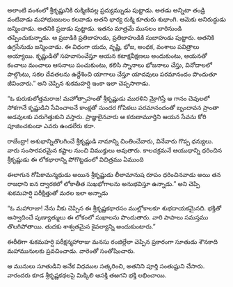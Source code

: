 ﻿అలాంటి వంశంలో శ్రీకృష్ణునికి రుక్మిణివల్ల ప్రద్యుమ్నుడు పుట్టాడు. అతడు అన్నిటా తండ్రి వంటివాడు మహాభుజబలం కలవాడు అతని భార్య రుక్మి కూతురు శుభాంగి. ఆమెకు అనిరుద్ధుడు జన్మించాడు. అతనికి ప్రజుడు పుట్టాడు. ఇతను మాత్రమే ముసలం బారినుండి తప్పించుకున్నాడు. ఆ ప్రజుడికి ప్రతిబాహుడు, ప్రతిబాహుడికి సుబాహుడు పుట్టారు. అతనికి ఉగ్రసేనుడు జన్మించాడు. ఈ విధంగా యదు, వృష్ణి, భోజ, అంధక, వంశాలు పవిత్రాలు అయ్యాయి. కృష్ణుడితో సహవాసంచేస్తూ ఆయన కటాక్షవీక్షణలు అందుకుంటు, ఆయనతో కంచాలు మంచాలు ఆసనాలు పంచుకుంటు, కలిసి స్నానాలు భోజనాలు చేస్తు, వినోదాలలో పాల్గొంటు, సకల దేవతలను ఉద్దేశించి యాగాలు చేస్తూ యాదవులు పరమానందం పొందుతూ జీవించారు.” అని చెప్పిన శుకమహర్షి ఇంకా ఇలా చెప్పసాగాడు. 

“ఓ కురుకులోత్తమరాజ! మహోత్సాహంతో శ్రీకృష్ణుడు మురళిని మ్రోగిస్తే ఆ గానం చెవులలో సోకగానే కృష్ణుడిని సేవించాలనే కాంక్షతో సుందర గోపికలు పరమానందంతో బృందావన ప్రాంతా అడవులకు పరుగెత్తుకుని వస్తారు. ప్రాజ్ఞులైనవారు ఆ కరుణామూర్తిని ఆయన సేవను కోరి పూజించకుండా ఎవరు ఉండలేరు కదా. 

రాజేంద్రా! అశుభాన్నితొలగించే శ్రీకృష్ణుడి నామాన్ని చింతించేవారు, వినేవారు గొప్ప ధన్యులు. వారు సంసారపరమైన కష్టాల నుంచి విముక్తులు అవుతారు. కాలచక్రమనే ఆయుధాన్ని ధరించిన శ్రీకృష్ణుడు ఈ లోకభారాన్ని పోగొట్టడంలో విచిత్రము ఏముంది 

ఈలాగున గోపికామన్మథుడు అయిన శ్రీకృష్ణుడు లీలామానుష రూపం ధరించినవాడు అయి తన రాజధాని ఐన ద్వారకలో లోకాతీత సుఖభోగాలను అనుభవిస్తూ ఉన్నాడు.” అని చెప్పి శుకమహర్షి పరీక్షిత్తుతో మరల ఇలా అన్నాడు 

“ఓ మహారాజా! నేను నీకు చెప్పిన ఈ శ్రీకృష్ణకథారసం ముల్లోకాలకూ శుభదాయకమైనది. భక్తితో ఆస్వాదించే పుణ్యాత్ములు ఈ లోకంలో సుఖాలను పొందుతారు. వారి పాపాలు సమస్తము తొలగిపోతాయి. తుదకు శాశ్వతమైన కైవల్యాన్ని అందుకుంటారు.” 

ఈరీతిగా శుకమహర్షి పరీక్షన్మహారాజు మనసు రంజిల్లేలా చెప్పిన ప్రకారంగా సూతుడు శౌనకాది మహామునులకు ప్రవచించాడు. వారెంతో సంతోషించారు. 

ఆ మునులు సూతుడిని అనేక విధముల సత్కరించి, అతనిని పూర్తి సంతుష్టుని చేసారు. వారందరు కూడ శ్రీకృష్ణకథలపై మిక్కిలి ఆసక్తి తఱగని భక్తి లభించాయి. 

